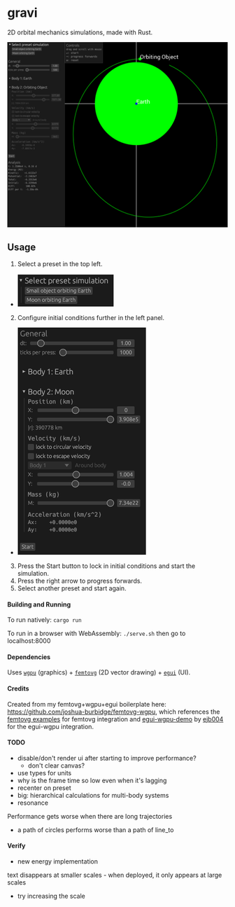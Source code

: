 # gravi

2D orbital mechanics simulations, made with Rust.

![demo](docs/image-2.png)

## Usage
1. Select a preset in the top left.
  - ![preset-options](docs/image.png)
2. Configure initial conditions further in the left panel.
  - ![more-configuration](docs/image-1.png)
3. Press the Start button to lock in initial conditions and start the simulation.
4. Press the right arrow to progress forwards.
5. Select another preset and start again.

#### Building and Running

To run natively: `cargo run`

To run in a browser with WebAssembly: `./serve.sh` then go to localhost:8000

#### Dependencies

Uses [`wgpu`](https://github.com/gfx-rs/wgpu) (graphics) + [`femtovg`](https://github.com/femtovg/femtovg) (2D vector drawing) + [`egui`](https://github.com/femtovg/femtovg) (UI).

#### Credits

Created from my femtovg+wgpu+egui boilerplate here: https://github.com/joshua-burbidge/femtovg-wgpu, which references the [femtovg examples](https://github.com/femtovg/femtovg/tree/master/examples) for femtovg integration and [egui-wgpu-demo](https://github.com/ejb004/egui-wgpu-demo) by [ejb004](https://github.com/ejb004) for the egui-wgpu integration.

#### TODO
- disable/don't render ui after starting to improve performance?
  - don't clear canvas?
- use types for units
- why is the frame time so low even when it's lagging
- recenter on preset
- big: hierarchical calculations for multi-body systems
- resonance

Performance gets worse when there are long trajectories
- a path of circles performs worse than a path of line_to

#### Verify
- new energy implementation

text disappears at smaller scales - when deployed, it only appears at large scales
- try increasing the scale